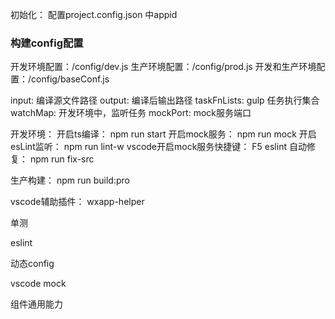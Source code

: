 初始化：
配置project.config.json 中appid

### 构建config配置

开发环境配置：/config/dev.js
生产环境配置：/config/prod.js
开发和生产环境配置：/config/baseConf.js   

input: 编译源文件路径
output: 编译后输出路径
taskFnLists: gulp 任务执行集合
watchMap: 开发环境中，监听任务
mockPort: mock服务端口

开发环境：
开启ts编译： npm run start
开启mock服务： npm run mock
开启esLint监听： npm run lint-w
vscode开启mock服务快捷键： F5
eslint 自动修复： npm run fix-src

生产构建：
npm run build:pro



vscode辅助插件：
wxapp-helper


单测

eslint

动态config

vscode mock

组件通用能力